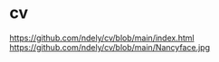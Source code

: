 # cv
https://github.com/ndely/cv/blob/main/index.html
https://github.com/ndely/cv/blob/main/Nancyface.jpg
